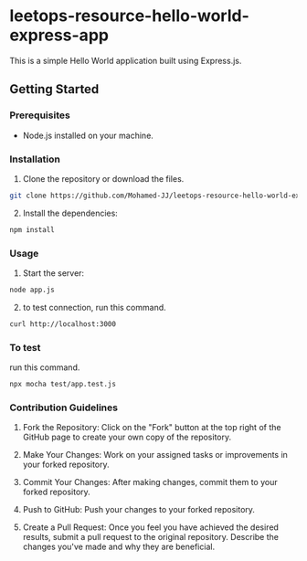 # leetops-resource-hello-world-express-app

This is a simple Hello World application built using Express.js.

## Getting Started

### Prerequisites

- Node.js installed on your machine.

### Installation

1. Clone the repository or download the files.

```bash
git clone https://github.com/Mohamed-JJ/leetops-resource-hello-world-express-app.git
```

2. Install the dependencies:

```bash
npm install
```

### Usage

1. Start the server:

```bash
node app.js
```

2. to test connection, run this command.

```bash
curl http://localhost:3000
```

### To test

run this command.

```bash
npx mocha test/app.test.js
```

### Contribution Guidelines

1. Fork the Repository: Click on the "Fork" button at the top right of the GitHub page to create your own copy of the repository.

2. Make Your Changes: Work on your assigned tasks or improvements in your forked repository.

3. Commit Your Changes: After making changes, commit them to your forked repository.

4. Push to GitHub: Push your changes to your forked repository.

5. Create a Pull Request: Once you feel you have achieved the desired results, submit a pull request to the original repository. Describe the changes you've made and why they are beneficial.

